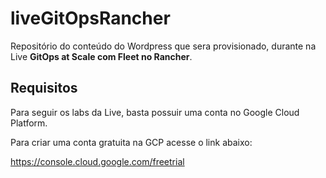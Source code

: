 # liveGitOpsRancher
Repositório do conteúdo do Wordpress que sera provisionado, durante na Live **GitOps at Scale com Fleet no Rancher**.

## Requisitos
Para seguir os labs da Live, basta possuir uma conta no Google Cloud Platform.

Para criar uma conta gratuita na GCP acesse o link abaixo:

https://console.cloud.google.com/freetrial
